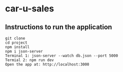# car-u-sales
## Instructions to run the application
```
git clone
cd project
npm install
npm i json-server
Terminal 1: json-server --watch db.json --port 5000
Termial 2: npm run dev
Open the app at: http://localhost:3000

```